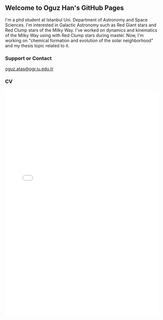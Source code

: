 ## Welcome to Oguz Han's GitHub Pages

I'm a phd student at Istanbul Uni. Department of Astronomy and Space Sciences.
I'm interested in Galactic Astronomy such as Red Giant stars and Red Clump stars of the Milky Way.
I've worked on dynamics and kinematics of the Milky Way using with Red Clump stars during master. Now, I'm working on "chemical formation and evolution of the solar neighborhood" and my thesis topic related to it.

### Support or Contact

oguz.atas@ogr.iu.edu.tr

### CV

<embed src="./documents/cv_eng.pdf" width="100%" height="745px" />


